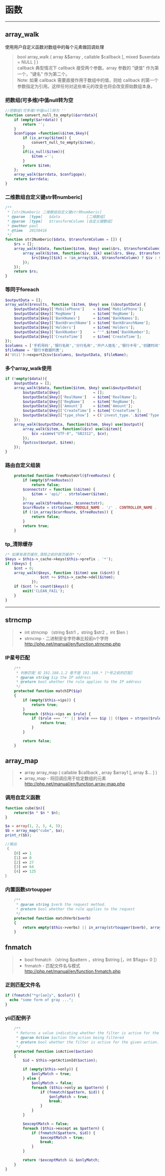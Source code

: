 # 函数

---
## array_walk
使用用户自定义函数对数组中的每个元素做回调处理  
>bool array_walk ( array &$array , callable $callback [, mixed $userdata = NULL ] )  
>callback
典型情况下 callback 接受两个参数。array 参数的 "键值" 作为第一个，"键名" 作为第二个。  
>Note:
如果 callback 需要直接作用于数组中的值，则给 callback 的第一个参数指定为引用。这样任何对这些单元的改变也将会改变原始数组本身。


### 把数组(可多维)中值null转为空
```php
//把数组(可多维)中值null转为 ''
function convert_null_to_empty(&$arrdata){
    if (empty($arrdata)) {
        return '';
    }
    $configope =function(&$item,$key){
        if (is_array($item)) {
            convert_null_to_empty($item);
        }
        if(is_null($item)){
            $item ='';
        }
        return $item;
    };
    array_walk($arrdata, $configope);
    return $arrdata;
}
```

### 二维数组自定义键str转numberic]
```php
/**
 * [str2Numberic 二维数组自定义键str转numberic]
 * @param  [type]   $data            [二维数组]
 * @param  [type]   $transformColumn [自定义键数组]
 * @author paul
 * @time   20150416
 */
function str2Numberic($data, $transformColumn = []) {
	$rs = [];
	array_walk($data, function($item, $key) use(&$rs, $transformColumn){
		array_walk($item, function($iv, $ik) use(&$rs, $key, $transformColumn){
			$rs[$key][$ik] = !in_array($ik, $transformColumn) ? $iv : $iv + 0;
		});
	});
	return $rs;
}
```

### 等同于foreach
```php
$outputData = [];
array_walk($results, function ($item, $key) use (&$outputData) {
	$outputData[$key]['MobilePhone']    = $item['MobilePhone'];
    $outputData[$key]['RegName']        = $item['RegName'];
    $outputData[$key]['BankNames']      = $item['BankNames'];
    $outputData[$key]['BankBranchName'] = $item['BankBranchName'];
    $outputData[$key]['Holders']        = $item['Holders'];
    $outputData[$key]['BankNumber']     = "'".$item['BankNumber'];
    $outputData[$key]['CreateTime']     = $item['CreateTime'];
});
$columns = ['手机号码','银行名称','分行名称','开户人姓名','银行卡号','创建时间'];
$fileName = '银行卡数据列表';
A('Util')->export2csv($columns, $outputData, $fileName);

```

### 多个array_walk使用
```php
if (!empty($data)){
    $outputData = [];
    array_walk($data, function($item, $key) use(&$outputData){
        $outputData[$key]               = [];
        $outputData[$key]['RealName']   = $item['RealName'];
        $outputData[$key]['RegName']    = $item['RegName'];
        $outputData[$key]['Amount']     = $item['Amount'];
        $outputData[$key]['CreateTime'] = $item['CreateTime'];
        $outputData[$key]['type_show']  = C('invest_type.'.$item['Type']);
    });
    array_walk($outputData, function($item, $key) use($output){
        array_walk($item, function(&$cv) use(&$item){
            $cv =iconv("UTF-8", "GB2312", $cv);
        });
        fputcsv($output, $item);
    });
}
```

### 路由自定义组装
```php
    protected function freeRouteUrl($freeRoutes) {
    	if (empty($freeRoutes))
    		return false;
    	$connectstr = function (&$item) {
    		$item = 'api/' . strtolower($item);
    	};
    	array_walk($freeRoutes, $connectstr);
    	$currRoute = strtolower(MODULE_NAME . '/' . CONTROLLER_NAME . '/' . ACTION_NAME);
    	if (!in_array($currRoute, $freeRoutes)) {
    		return false;
    	}
    	return true;
    }

```

### tp_清除缓存
```php
/* 如果有首页缓存,清除之前的首页缓存* */
$keys = $this->_cache->keys($this->prefix . '*');
if ($keys) {
    $cnt = 0;
    array_walk($keys, function ($item) use (&$cnt) {
                $cnt += $this->_cache->del($item);
            });
    if ($cnt != count($keys)) {
        exit('CLEAN_FAIL');
    }
}
```

---

## strncmp
> - int strncmp （string $str1 ，string $str2 ，int $len ）
> - strncmp - 二进制安全字符串比较前n个字符
> http://php.net/manual/en/function.strncmp.php

### IP星号匹配
```php
    /**
     * 判断匹配 如 192.168.1.2 是不是 192.168.* [*号之前的匹配] 
     * @param string $ip the IP address
     * @return bool whether the rule applies to the IP address
     */
    protected function matchIP($ip)
    {
        if (empty($this->ips)) {
            return true;
        }
        foreach ($this->ips as $rule) {
            if ($rule === '*' || $rule === $ip || (($pos = strpos($rule, '*')) !== false && !strncmp($ip, $rule, $pos))) {
                return true;
            }
        }

        return false;
    }

``` 

## array_map
> - array array_map ( callable $callback , array $array1 [, array $... ] )
> - array_map - 将回调应用于给定数组的元素
> http://php.net/manual/en/function.array-map.php


### 调用自定义函数

```php
function cube($n){
    return($n * $n * $n);
}

$a = array(1, 2, 3, 4, 5);
$b = array_map("cube", $a);
print_r($b);

//输出 
（
    [0] => 1
    [1] => 8
    [2] => 27
    [3] => 64
    [4] => 125
）
```

### 内置函数strtoupper

```php
    /**
     * @param string $verb the request method.
     * @return bool whether the rule applies to the request
     */
    protected function matchVerb($verb)
    {
        return empty($this->verbs) || in_array(strtoupper($verb), array_map('strtoupper', $this->verbs), true);
    }
```

## fnmatch

> - bool fnmatch （string $pattern ，string $string [，int $flags= 0 ]）
> - fnmatch - 匹配文件名与模式
> http://php.net/manual/en/function.fnmatch.php


### 正则匹配文件名

```php
if (fnmatch("*gr[ae]y", $color)) {
  echo "some form of gray ...";
}
```

### yii匹配例子

```php
    /**
     * Returns a value indicating whether the filter is active for the given action.
     * @param Action $action the action being filtered
     * @return bool whether the filter is active for the given action.
     */
    protected function isActive($action)
    {
        $id = $this->getActionId($action);

        if (empty($this->only)) {
            $onlyMatch = true;
        } else {
            $onlyMatch = false;
            foreach ($this->only as $pattern) {
                if (fnmatch($pattern, $id)) {
                    $onlyMatch = true;
                    break;
                }
            }
        }

        $exceptMatch = false;
        foreach ($this->except as $pattern) {
            if (fnmatch($pattern, $id)) {
                $exceptMatch = true;
                break;
            }
        }

        return !$exceptMatch && $onlyMatch;
    }
}
```
